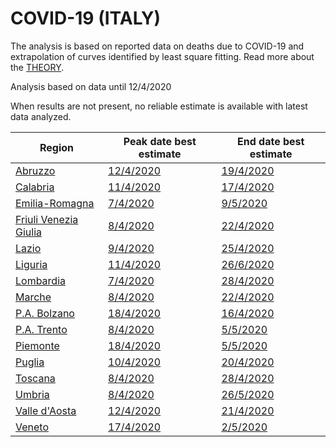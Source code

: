 # COVID-19 (ITALY)

The analysis is based on reported data on deaths due to COVID-19 and extrapolation of curves identified by least square fitting. Read more about the [THEORY](THEORY.md).

Analysis based on data until 12/4/2020

When results are not present, no reliable estimate is available with latest data analyzed.

|Region|Peak date best estimate|End date best estimate|
|----|----|----|
|[Abruzzo](ITA/abruzzo/README.md)|[12/4/2020](ITA/abruzzo/2020-04-12/COVID-19_abruzzo_j11_2020-04-12.md)|[19/4/2020](ITA/abruzzo/2020-04-12/COVID-19_abruzzo_j9_2020-04-12.md)|
|[Calabria](ITA/calabria/README.md)|[11/4/2020](ITA/calabria/2020-04-12/COVID-19_calabria_j9_2020-04-12.md)|[17/4/2020](ITA/calabria/2020-04-12/COVID-19_calabria_j7_2020-04-12.md)|
|[Emilia-Romagna](ITA/emilia-romagna/README.md)|[7/4/2020](ITA/emilia-romagna/2020-04-12/COVID-19_emilia-romagna_j10_2020-04-12.md)|[9/5/2020](ITA/emilia-romagna/2020-04-12/COVID-19_emilia-romagna_j9_2020-04-12.md)|
|[Friuli Venezia Giulia](ITA/friuli_venezia_giulia/README.md)|[8/4/2020](ITA/friuli_venezia_giulia/2020-04-12/COVID-19_friuli_venezia_giulia_j8_2020-04-12.md)|[22/4/2020](ITA/friuli_venezia_giulia/2020-04-12/COVID-19_friuli_venezia_giulia_j12_2020-04-12.md)|
|[Lazio](ITA/lazio/README.md)|[9/4/2020](ITA/lazio/2020-04-12/COVID-19_lazio_j9_2020-04-12.md)|[25/4/2020](ITA/lazio/2020-04-12/COVID-19_lazio_j9_2020-04-12.md)|
|[Liguria](ITA/liguria/README.md)|[11/4/2020](ITA/liguria/2020-04-12/COVID-19_liguria_j11_2020-04-12.md)|[26/6/2020](ITA/liguria/2020-04-12/COVID-19_liguria_j9_2020-04-12.md)|
|[Lombardia](ITA/lombardia/README.md)|[7/4/2020](ITA/lombardia/2020-04-12/COVID-19_lombardia_j8_2020-04-12.md)|[28/4/2020](ITA/lombardia/2020-04-12/COVID-19_lombardia_j8_2020-04-12.md)|
|[Marche](ITA/marche/README.md)|[8/4/2020](ITA/marche/2020-04-12/COVID-19_marche_j9_2020-04-12.md)|[22/4/2020](ITA/marche/2020-04-12/COVID-19_marche_j9_2020-04-12.md)|
|[P.A. Bolzano](ITA/p.a._bolzano/README.md)|[18/4/2020](ITA/p.a._bolzano/2020-04-12/COVID-19_p.a._bolzano_j13_2020-04-12.md)|[16/4/2020](ITA/p.a._bolzano/2020-04-12/COVID-19_p.a._bolzano_j13_2020-04-12.md)|
|[P.A. Trento](ITA/p.a._trento/README.md)|[8/4/2020](ITA/p.a._trento/2020-04-12/COVID-19_p.a._trento_j9_2020-04-12.md)|[5/5/2020](ITA/p.a._trento/2020-04-12/COVID-19_p.a._trento_j8_2020-04-12.md)|
|[Piemonte](ITA/piemonte/README.md)|[18/4/2020](ITA/piemonte/2020-04-12/COVID-19_piemonte_j14_2020-04-12.md)|[5/5/2020](ITA/piemonte/2020-04-12/COVID-19_piemonte_j8_2020-04-12.md)|
|[Puglia](ITA/puglia/README.md)|[10/4/2020](ITA/puglia/2020-04-12/COVID-19_puglia_j7_2020-04-12.md)|[20/4/2020](ITA/puglia/2020-04-12/COVID-19_puglia_j12_2020-04-12.md)|
|[Toscana](ITA/toscana/README.md)|[8/4/2020](ITA/toscana/2020-04-12/COVID-19_toscana_j7_2020-04-12.md)|[28/4/2020](ITA/toscana/2020-04-12/COVID-19_toscana_j11_2020-04-12.md)|
|[Umbria](ITA/umbria/README.md)|[8/4/2020](ITA/umbria/2020-04-12/COVID-19_umbria_j7_2020-04-12.md)|[26/5/2020](ITA/umbria/2020-04-12/COVID-19_umbria_j8_2020-04-12.md)|
|[Valle d'Aosta](ITA/valle_d'aosta/README.md)|[12/4/2020](ITA/valle_d'aosta/2020-04-12/COVID-19_valle_d'aosta_j10_2020-04-12.md)|[21/4/2020](ITA/valle_d'aosta/2020-04-12/COVID-19_valle_d'aosta_j8_2020-04-12.md)|
|[Veneto](ITA/veneto/README.md)|[17/4/2020](ITA/veneto/2020-04-12/COVID-19_veneto_j14_2020-04-12.md)|[2/5/2020](ITA/veneto/2020-04-12/COVID-19_veneto_j8_2020-04-12.md)|
